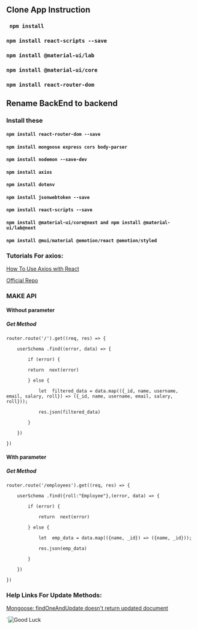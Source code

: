 
## Clone App Instruction

### ` npm install`

### `npm install react-scripts --save`

### `npm install @material-ui/lab`

### `npm install @material-ui/core`

### `npm install react-router-dom `

  

## Rename BackEnd to backend

### Install these

  

#### `npm install react-router-dom --save`

#### `npm install mongoose express cors body-parser`

#### `npm install nodemon --save-dev`

#### `npm install axios`

#### `npm install dotenv`

#### `npm install jsonwebtoken --save`

#### `npm install react-scripts --save`

#### `npm install @material-ui/core@next and npm install @material-ui/lab@next`

#### `npm install @mui/material @emotion/react @emotion/styled`
  

### Tutorials For axios:

[How To Use Axios with React](https://www.digitalocean.com/community/tutorials/react-axios-react)

[Official Repo](https://github.com/axios/axios#example)

  

### MAKE API

#### Without parameter

##### Get Method

    router.route('/').get((req, res) => {
    
	    userSchema .find((error, data) => {
	    
		    if (error) {
		    
		    return  next(error)
		    
		    } else {
	    
			    let  filtered_data = data.map(({_id, name, username, email, salary, roll}) => ({_id, name, username, email, salary, roll}));
	    
			    res.json(filtered_data)
	    
		    }
    
	    })
    
    })

#### With parameter

##### Get Method


    router.route('/employees').get((req, res) => {
    
    	userSchema .find({roll:"Employee"},(error, data) => {
    
    		if (error) {
    
    			return  next(error)
    
    		} else {
    
    			let  emp_data = data.map(({name, _id}) => ({name, _id}));
    
    			res.json(emp_data)
    
    		}
    
    	})
    
    })
### Help Links For Update Methods:

[Mongoose: findOneAndUpdate doesn't return updated document](https://stackoverflow.com/questions/32811510/mongoose-findoneandupdate-doesnt-return-updated-document)


`![Good Luck](https://i.imgur.com/aLRN2U0.gif)